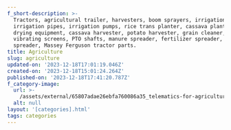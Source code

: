 ```yaml
---
f_short-description: >-
  Tractors, agricultural trailer, harvesters, boom sprayers, irrigation kits,
  irrigation pipes, irrigation pumps, rice trans planter, cassava planter,
  drying equipment, cassava harvester, potato harvester, grain cleaner,
  vibrating screens, PTO shafts, manure spreader, fertilizer spreader, lime
  spreader, Massey Ferguson tractor parts.
title: Agriculture
slug: agriculture
updated-on: '2023-12-18T17:01:19.046Z'
created-on: '2023-12-18T15:01:24.264Z'
published-on: '2023-12-18T17:41:20.787Z'
f_category-image:
  url: >-
    /assets/external/65807adae26ebfa760086a35_telematics-for-agriculture-and-farming-industry-header-preview-1920x1280.webp
  alt: null
layout: '[categories].html'
tags: categories
---
```



